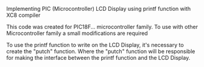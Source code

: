 Implementing PIC (Microcontroller) LCD Display using printf function with XC8 compiler

This code was created for PIC18F... microcontroller family. 
To use with other Microcontroller family a small modifications are required

To use the printf function to write on the LCD Display, it's necessary to create the "putch" function.
Where the "putch" function will be responsible for making the interface between the printf function and the LCD Display.
